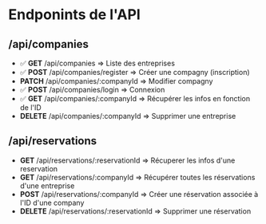 # Endponints de l'API

## /api/companies

- ✅ **GET** /api/companies => Liste des entreprises
- ✅ **POST** /api/companies/register => Créer une compagny (inscription)
- **PATCH** /api/companies/:companyId => Modifier compagny
- ✅ **POST** /api/companies/login => Connexion
- ✅ **GET** /api/companies/:companyId => Récupérer les infos en fonction de l'ID
- **DELETE** /api/companies/:companyId => Supprimer une entreprise

## /api/reservations

- **GET** /api/reservations/:reservationId => Récuperer les infos d'une reservation
- **GET** /api/reservations/:companyId => Récupérer toutes les réservations d'une entreprise
- **POST** /api/reservations/:companyId => Créer une réservation associée à l'ID d'une company
- **DELETE** /api/reservations/:reservationId => Supprimer une réservation
